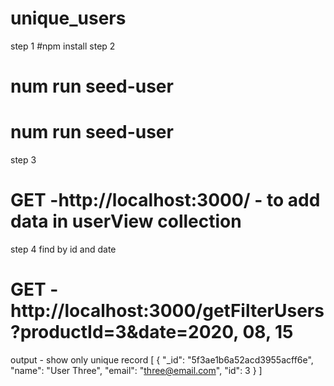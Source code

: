 # unique_users

step 1
#npm install
step 2
# num run seed-user
# num run seed-user

step 3

# GET -http://localhost:3000/ - to add data in userView collection

step 4 find by id and date 

# GET - http://localhost:3000/getFilterUsers?productId=3&date=2020, 08, 15

output - show only unique record
[
    {
        "_id": "5f3ae1b6a52acd3955acff6e",
        "name": "User Three",
        "email": "three@email.com",
        "id": 3
    }
]